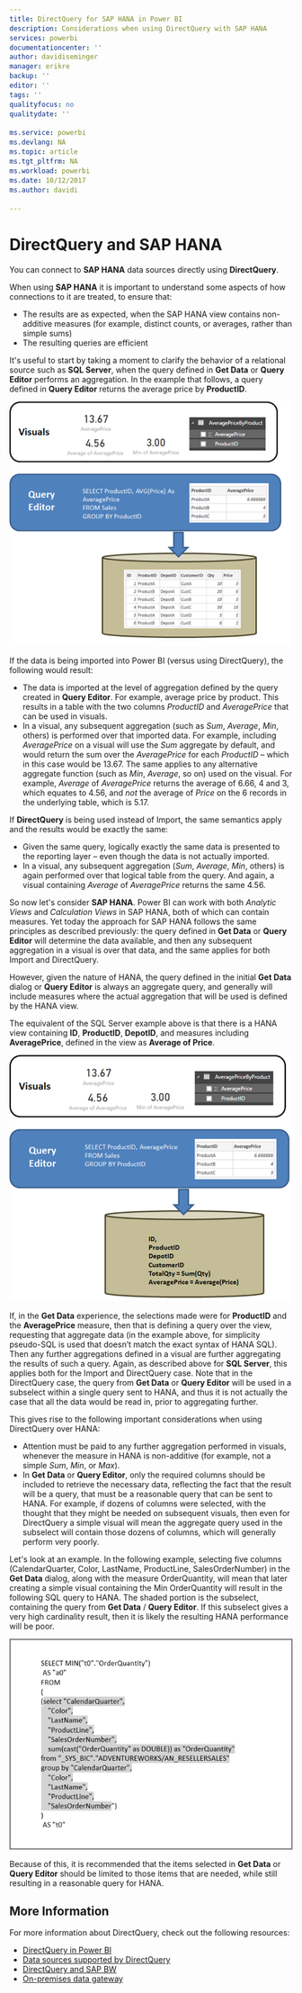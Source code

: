 ```yaml
---
title: DirectQuery for SAP HANA in Power BI
description: Considerations when using DirectQuery with SAP HANA
services: powerbi
documentationcenter: ''
author: davidiseminger
manager: erikre
backup: ''
editor: ''
tags: ''
qualityfocus: no
qualitydate: ''

ms.service: powerbi
ms.devlang: NA
ms.topic: article
ms.tgt_pltfrm: NA
ms.workload: powerbi
ms.date: 10/12/2017
ms.author: davidi

---
```

# DirectQuery and SAP HANA
You can connect to **SAP HANA** data sources directly using **DirectQuery**.

When using **SAP HANA** it is important to understand some aspects of how connections to it are treated, to ensure that:

* The results are as expected, when the SAP HANA view contains non-additive measures (for example, distinct counts, or averages, rather than simple sums)
* The resulting queries are efficient

It's useful to start by taking a moment to clarify the behavior of a relational source such as **SQL Server**, when the query defined in **Get Data** or **Query Editor** performs an aggregation. In the example that follows, a query defined in  **Query Editor** returns the average price by **ProductID**.

![](media/powerbi-desktop-directquery-sap-hana/directquery-sap-hana_01.png)

If the data is being imported into Power BI (versus using DirectQuery), the following would result:

* The data is imported at the level of aggregation defined by the query created in **Query Editor**. For example, average price by product. This results in a table with the two columns *ProductID* and *AveragePrice* that can be used in visuals.
* In a visual, any subsequent aggregation (such as *Sum*, *Average*, *Min*, others) is performed over that imported data.  For example, including *AveragePrice* on a visual will use the *Sum* aggregate by default, and would return the sum over the *AveragePrice* for each *ProductID* – which in this case would be 13.67. The same applies to any alternative aggregate function (such as *Min*, *Average*, so on) used on the visual. For example, *Average* of *AveragePrice* returns the average of 6.66, 4 and 3, which equates to 4.56, and *not* the average of *Price* on the 6 records in the underlying table, which is 5.17.

If **DirectQuery** is being used instead of Import, the same semantics apply and the results would be exactly the same:

* Given the same query, logically exactly the same data is presented to the reporting layer – even though the data is not actually imported.
* In a visual, any subsequent aggregation (*Sum*, *Average*, *Min*, others) is again performed over that logical table from the query. And again, a visual containing *Average* of *AveragePrice* returns the same 4.56.

So now let's consider **SAP HANA**. Power BI can work with both *Analytic Views* and *Calculation Views* in SAP HANA, both of which can contain measures. Yet today the approach for SAP HANA follows the same principles as described previously: the query defined in **Get Data** or **Query Editor** will determine the data available, and then any subsequent aggregation in a visual is over that data, and the same applies for both Import and DirectQuery.

However, given the nature of HANA, the query defined in the initial **Get Data** dialog or **Query Editor** is always an aggregate query, and generally will include measures where the actual aggregation that will be used is defined by the HANA view.

The equivalent of the SQL Server example above is that there is a HANA view containing **ID**, **ProductID**, **DepotID**, and measures including **AveragePrice**, defined in the view as **Average of Price**.

![](media/powerbi-desktop-directquery-sap-hana/directquery-sap-hana_02.png)

If, in the **Get Data** experience, the selections made were for **ProductID** and the **AveragePrice** measure, then that is defining a query over the view, requesting that aggregate data (in the example above, for simplicity pseudo-SQL is used that doesn’t match the exact syntax of HANA SQL). Then any further aggregations defined in a visual are further aggregating the results of such a query. Again, as described above for **SQL Server**, this applies both for the Import and DirectQuery case. Note that in the DirectQuery case, the query from **Get Data** or **Query Editor** will be used in a subselect within a single query sent to HANA, and thus it is not actually the case that all the data would be read in, prior to aggregating further.

This gives rise to the following important considerations when using DirectQuery over HANA:

* Attention must be paid to any further aggregation performed in visuals, whenever the measure in HANA is non-additive (for example, not a simple *Sum*, *Min*, or *Max*).
* In **Get Data** or **Query Editor**, only the required columns should be included to retrieve the necessary data, reflecting the fact that the result will be a query, that must be a reasonable query that can be sent to HANA. For example, if dozens of columns were selected, with the thought that they might be needed on subsequent visuals, then even for DirectQuery a simple visual will mean the aggregate query used in the subselect will contain those dozens of columns, which will generally perform very poorly.

Let's look at an example. In the following example, selecting five columns (CalendarQuarter, Color, LastName, ProductLine, SalesOrderNumber) in the **Get Data** dialog, along with the measure OrderQuantity, will mean that later creating a simple visual containing the Min OrderQuantity will result in the following SQL query to HANA. The shaded portion is the subselect, containing the query from **Get Data** / **Query Editor**. If this subselect gives a very high cardinality result, then it is likely the resulting HANA performance will be poor.

![](media/powerbi-desktop-directquery-sap-hana/directquery-sap-hana_03.png)

Because of this, it is recommended that the items selected in **Get Data** or **Query Editor** should be limited to those items that are needed, while still resulting in a reasonable query for HANA.

## More Information
For more information about DirectQuery, check out the following resources:

* [DirectQuery in Power BI](powerbi-desktop-directquery-about.md)
* [Data sources supported by DirectQuery](powerbi-desktop-directquery-data-sources.md)
* [DirectQuery and SAP BW](powerbi-desktop-directquery-sap-bw.md)
* [On-premises data gateway](powerbi-gateway-onprem.md)

